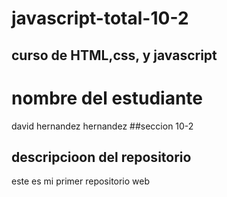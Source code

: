 # javascript-total-10-2
## curso de HTML,css, y javascript
# nombre del estudiante
david hernandez hernandez
##seccion 10-2
## descripcioon del repositorio

este es mi primer repositorio web





